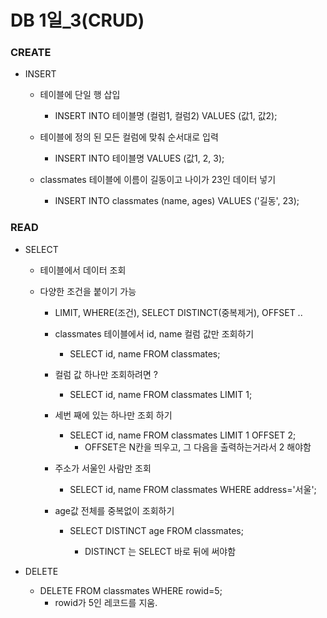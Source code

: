 # DB 1일_3(CRUD)

### CREATE

- INSERT

  - 테이블에 단일 행 삽입

    - INSERT INTO 테이블명 (컬럼1, 컬럼2) VALUES (값1, 값2);

  - 테이블에 정의 된 모든 컬럼에 맞춰 순서대로 입력

    - INSERT INTO 테이블명 VALUES (값1, 2, 3);

  - classmates 테이블에 이름이 길동이고 나이가 23인 데이터 넣기

    - INSERT INTO classmates (name, ages) VALUES ('길동', 23);

      

### READ

- SELECT

  - 테이블에서 데이터 조회

  - 다양한 조건을 붙이기 가능

    - LIMIT, WHERE(조건), SELECT DISTINCT(중복제거), OFFSET ..

    - classmates 테이블에서 id, name 컬럼 값만 조회하기

      - SELECT id, name FROM classmates;

    - 컬럼 값 하나만 조회하려면 ? 

      - SELECT id, name FROM classmates LIMIT 1;

    - 세번 째에 있는 하나만 조회 하기

      - SELECT id, name FROM classmates LIMIT 1 OFFSET 2;
        - OFFSET은 N칸을 띄우고, 그 다음을 출력하는거라서 2 해야함

    - 주소가 서울인 사람만 조회

      - SELECT id, name FROM classmates WHERE address='서울';

    - age값 전체를 중복없이 조회하기

      - SELECT DISTINCT age FROM classmates;

        - DISTINCT 는 SELECT 바로 뒤에 써야함

          

- DELETE

  - DELETE FROM classmates WHERE rowid=5;
    - rowid가 5인 레코드를 지움.

  

  

  

  

  

​	
